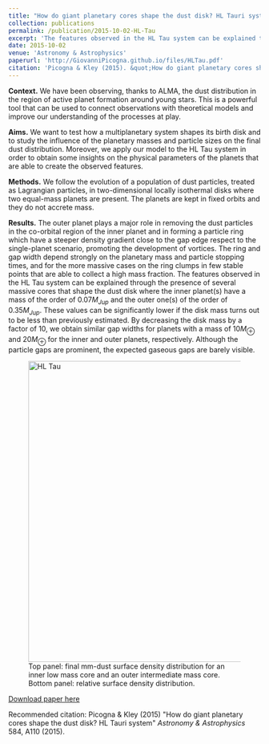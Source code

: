 ```yaml
---
title: "How do giant planetary cores shape the dust disk? HL Tauri system"
collection: publications
permalink: /publication/2015-10-02-HL-Tau
excerpt: 'The features observed in the HL Tau system can be explained through the presence of several massive cores that shape the dust disk where the inner planet(s) have a mass of the order of $0.07 M_{Jup}$ and the outer one(s) of the order of $0.35 M_{Jup}$.'
date: 2015-10-02
venue: 'Astronomy & Astrophysics'
paperurl: 'http://GiovanniPicogna.github.io/files/HLTau.pdf'
citation: 'Picogna & Kley (2015). &quot;How do giant planetary cores shape the dust disk? HL Tauri system.&quot; <i>Astronomy & Astrophysics</i>. 584, A110.'
---
```

**Context.** We have been observing, thanks to ALMA, the dust distribution in the region of active planet formation around young
stars. This is a powerful tool that can be used to connect observations with theoretical models and improve our understanding of the
processes at play.

**Aims.** We want to test how a multiplanetary system shapes its birth disk and to study the influence of the planetary masses and particle
sizes on the final dust distribution. Moreover, we apply our model to the HL Tau system in order to obtain some insights on the
physical parameters of the planets that are able to create the observed features.

**Methods.** We follow the evolution of a population of dust particles, treated as Lagrangian particles, in two-dimensional locally
isothermal disks where two equal-mass planets are present. The planets are kept in fixed orbits and they do not accrete mass.

**Results.** The outer planet plays a major role in removing the dust particles in the co-orbital region of the inner planet and in forming
a particle ring which have a steeper density gradient close to the gap edge respect to the single-planet scenario, promoting the
development of vortices. The ring and gap width depend strongly on the planetary mass and particle stopping times, and for the more
massive cases on the ring clumps in few stable points that are able to collect a high mass fraction. The features observed in the HL Tau
system can be explained through the presence of several massive cores that shape the dust disk where the inner planet(s) have a mass
of the order of $0.07 M_{Jup}$ and the outer one(s) of the order of $0.35 M_{Jup}$. These values can be significantly lower if the disk mass turns
out to be less than previously estimated. By decreasing the disk mass by a factor of $10$, we obtain similar gap widths for planets with a
mass of $10 M_\oplus$ and $20 M_\oplus$ for the inner and outer planets, respectively. Although the particle gaps are prominent, the expected gaseous
gaps are barely visible.

<figure>
  <img src="http://GiovanniPicogna.github.io/images/PicognaKley2015.png" alt="HL Tau" width="600"/>
  <figcaption>Top panel: final mm-dust surface density distribution for an inner low mass core and an outer intermediate mass core. Bottom panel: relative surface density distribution.</figcaption>
</figure>

[Download paper here](http://GiovanniPicogna.github.io/files/HLTau.pdf)

Recommended citation: Picogna & Kley (2015) "How do giant planetary cores shape the dust disk? HL Tauri system" <i>Astronomy & Astrophysics</i> 584, A110 (2015).